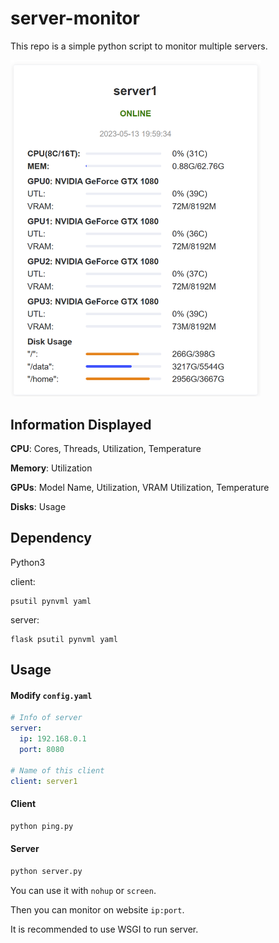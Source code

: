# server-monitor

This repo is a simple python script to monitor multiple servers.

<img src="images/image-20230513195957237.png" alt="image-20230513195957237" width="400" />

## Information Displayed

**CPU**: Cores, Threads, Utilization, Temperature

**Memory**: Utilization

**GPUs**: Model Name, Utilization, VRAM Utilization, Temperature 

**Disks**: Usage

## Dependency

Python3

client:
```
psutil pynvml yaml
```

server:
```
flask psutil pynvml yaml
```

## Usage

#### Modify `config.yaml`

```yaml
# Info of server
server:
  ip: 192.168.0.1
  port: 8080

# Name of this client
client: server1
```

#### Client

```bash
python ping.py
```

#### Server

```bash
python server.py
```

You can use it with `nohup` or `screen`.

Then you can monitor on website `ip:port`.

It is recommended to use WSGI to run server. 
